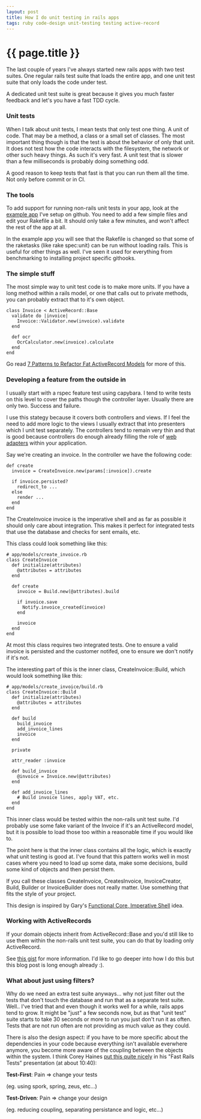 ```yaml
---
layout: post
title: How I do unit testing in rails apps
tags: ruby code-design unit-testing testing active-record
---
```



{{ page.title }}
====

The last couple of years I've always started new rails apps with two test suites. One regular rails test suite that loads the entire app, and one unit test suite that only loads the code under test.

A dedicated unit test suite is great because it gives you much faster feedback and let's you have a fast TDD cycle.

### Unit tests

When I talk about unit tests, I mean tests that only test one thing. A unit of code. That may be a method, a class or a small set of classes. The most important thing though is that the test is about the behavior of only that unit. It does not test how the code interacts with the filesystem, the network or other such heavy things. As such it's very fast. A unit test that is slower than a few milliseconds is probably doing something odd.

A good reason to keep tests that fast is that you can run them all the time. Not only before commit or in CI.

### The tools

To add support for running non-rails unit tests in your app, look at the [example app](https://github.com/joakimk/fast_unit_tests_example) I've setup on github. You need to add a few simple files and edit your Rakefile a bit. It should only take a few minutes, and won't affect the rest of the app at all.

In the example app you will see that the Rakefile is changed so that some of the raketasks (like rake spec:unit) can be run without loading rails. This is useful for other things as well. I've seen it used for everything from benchmarking to installing project specific githooks.

### The simple stuff

The most simple way to unit test code is to make more units. If you have a long method within a rails model, or one that calls out to private methods, you can probably extract that to it's own object.

    class Invoice < ActiveRecord::Base
      validate do |invoice|
        Invoice::Validator.new(invoice).validate
      end

      def ocr
        OcrCalculator.new(invoice).calculate
      end
    end

Go read [7 Patterns to Refactor Fat ActiveRecord Models](http://blog.codeclimate.com/blog/2012/10/17/7-ways-to-decompose-fat-activerecord-models/) for more of this.

### Developing a feature from the outside in

I usually start with a rspec feature test using capybara. I tend to write tests on this level to cover the paths though the controller layer. Usually there are only two. Success and failure.

I use this stategy because it covers both controllers and views. If I feel the need to add more logic to the views I usually extract that into presenters which I unit test separately. The controllers tend to remain very thin and that is good because controllers do enough already filling the role of [web adapters](http://blog.mattwynne.net/2012/05/31/hexagonal-rails-objects-values-and-hexagons/) within your application.

Say we're creating an invoice. In the controller we have the following code:

    def create
      invoice = CreateInvoice.new(params[:invoice]).create

      if invoice.persisted?
        redirect_to ...
      else
        render ...
      end
    end

The CreateInvoice invoice is the imperative shell and as far as possible it should only care about integration. This makes it perfect for integrated tests that use the database and checks for sent emails, etc.

This class could look something like this:

    # app/models/create_invoice.rb
    class CreateInvoice
      def initialize(attributes)
        @attributes = attributes
      end

      def create
        invoice = Build.new(@attributes).build

        if invoice.save
          Notify.invoice_created(invoice)
        end

        invoice
      end
    end

At most this class requires two integrated tests. One to ensure a valid invoice is persisted and the customer notifed, one to ensure we don't notify if it's not.

The interesting part of this is the inner class, CreateInvoice::Build, which would look something like this:

    # app/models/create_invoice/build.rb
    class CreateInvoice::Build
      def initialize(attributes)
        @attributes = attributes
      end

      def build
        build_invoice
        add_invoice_lines
        invoice
      end

      private

      attr_reader :invoice

      def build_invoice
        @invoice = Invoice.new(@attributes)
      end

      def add_invoice_lines
        # Build invoice lines, apply VAT, etc.
      end
    end

This inner class would be tested within the non-rails unit test suite. I'd probably use some fake variant of the Invoice if it's an ActiveRecord model, but it is possible to load those too within a reasonable time if you would like to.

The point here is that the inner class contains all the logic, which is exactly what unit testing is good at. I've found that this pattern works well in most cases where you need to load up some data, make some decisions, build some kind of objects and then persist them.

If you call these classes CreateInvoice, CreatesInvoice, InvoiceCreator, Build, Builder or InvoiceBuilder does not really matter. Use something that fits the style of your project.

This design is inspired by Gary's [Functional Core, Imperative Shell](https://www.destroyallsoftware.com/screencasts/catalog/functional-core-imperative-shell) idea.

### Working with ActiveRecords

If your domain objects inherit from ActiveRecord::Base and you'd still like to use them within the non-rails unit test suite, you can do that by loading only ActiveRecord.

See [this gist](https://gist.github.com/joakimk/8703877) for more information. I'd like to go deeper into how I do this but this blog post is long enough already :).

### What about just using filters?

Why do we need an extra test suite anyways... why not just filter out the tests that don't touch the database and run that as a separate test suite. Well.. I've tried that and even though it works well for a while, rails apps tend to grow. It might be "just" a few seconds now, but as that "unit test" suite starts to take 30 seconds or more to run you just don't run it as often. Tests that are not run often are not providing as much value as they could.

There is also the design aspect: if you have to be more specific about the dependencies in your code because everything isn't available everwhere anymore, you become more aware of the coupling between the objects within the system. I think Corey Haines [put this quite nicely](http://www.youtube.com/watch?feature=player_detailpage&v=bNn6M2vqxHE#t=648) in his "Fast Rails Tests" presentation (at about 10:40):

**Test-First**: Pain => change your tests

(eg. using spork, spring, zeus, etc...)

**Test-Driven**: Pain => change your design

(eg. reducing coupling, separating persistance and logic, etc...)
